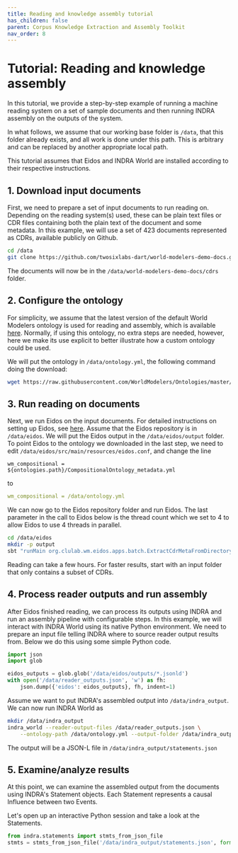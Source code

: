 ```yaml
---
title: Reading and knowledge assembly tutorial
has_children: false
parent: Corpus Knowledge Extraction and Assembly Toolkit
nav_order: 8
---
```

# Tutorial: Reading and knowledge assembly

In this tutorial, we provide a step-by-step example of running
a machine reading system on a set of sample documents and then running
INDRA assembly on the outputs of the system.

In what follows, we assume that our working base folder is `/data`, that this
folder already exists, and all work is done under this path. This is arbitrary
and can be replaced by another appropriate local path.

This tutorial assumes that Eidos and INDRA World are installed according
to their respective instructions.

## 1. Download input documents

First, we need to prepare a set of input documents to run reading on. Depending
on the reading system(s) used, these can be plain text files or CDR files
containing both the plain text of the document and some metadata. In this
example, we will use a set of 423 documents represented as CDRs, available
publicly on Github. 

```bash
cd /data
git clone https://github.com/twosixlabs-dart/world-modelers-demo-docs.git
```

The documents will now be in the `/data/world-modelers-demo-docs/cdrs` folder.

## 2. Configure the ontology

For simplicity, we assume
that the latest version of the default World Modelers ontology is used
for reading and assembly, which is available [here](https://github.com/WorldModelers/Ontologies/blob/master/CompositionalOntology_metadata.yml). Normally, if using this ontology,
no extra steps are needed, however, here we make its use explicit to better
illustrate how a custom ontology could be used.

We will put the ontology in `/data/ontology.yml`, the following command
doing the download:

```bash
wget https://raw.githubusercontent.com/WorldModelers/Ontologies/master/CompositionalOntology_metadata.yml -O /data/ontology.yml
```

## 3. Run reading on documents

Next, we run Eidos on the input documents. For detailed instructions on setting
up Eidos, see [here](eidos.html#w1-reading-only). Assume that the Eidos repository
is in `/data/eidos`. We will put the Eidos output in the `/data/eidos/output`
folder. To point Eidos to the ontology we downloaded in the last step,
we need to edit `/data/eidos/src/main/resources/eidos.conf`, and change
the line

```
wm_compositional = ${ontologies.path}/CompositionalOntology_metadata.yml
```

to

```yaml
wm_compositional = /data/ontology.yml
```

We can now go to the Eidos repository folder and run Eidos. The last parameter
in the call to Eidos below is the thread count which we set to 4 to allow
Eidos to use 4 threads in parallel.

```bash
cd /data/eidos
mkdir -p output
sbt "runMain org.clulab.wm.eidos.apps.batch.ExtractCdrMetaFromDirectory /data/world-modelers-demo-docs/cdrs /data/eidos/output /data/eidos/times 4"
```

Reading can take a few hours. For faster results, start with an input folder
that only contains a subset of CDRs.

## 4. Process reader outputs and run assembly

After Eidos finished reading, we can process its outputs using INDRA and
run an assembly pipeline with configurable steps. In this example, we will
interact with INDRA World using its native Python environment. We need to
prepare an input file telling INDRA where to source reader output results from.
Below we do this using some simple Python code.

```python
import json
import glob

eidos_outputs = glob.glob('/data/eidos/outputs/*.jsonld')
with open('/data/reader_outputs.json', 'w') as fh:
    json.dump({'eidos': eidos_outputs}, fh, indent=1)
```

Assume we want to put INDRA's assembled output into `/data/indra_output`.
We can now run INDRA World as

```bash
mkdir /data/indra_output
indra_world --reader-output-files /data/reader_outputs.json \
    --ontology-path /data/ontology.yml --output-folder /data/indra_output
```

The output will be a JSON-L file in `/data/indra_output/statements.json`

## 5. Examine/analyze results

At this point, we can examine the assembled output from the documents using
INDRA's Statement objects. Each Statement represents a causal Influence between
two Events.

Let's open up an interactive Python session and take a look at the Statements.

```python
from indra.statements import stmts_from_json_file
stmts = stmts_from_json_file('/data/indra_output/statements.json', format='jsonl')
```
